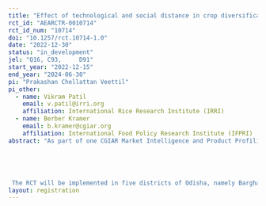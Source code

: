 ```yaml
---
title: "Effect of technological and social distance in crop diversification and variety adoption"
rct_id: "AEARCTR-0010714"
rct_id_num: "10714"
doi: "10.1257/rct.10714-1.0"
date: "2022-12-30"
status: "in_development"
jel: "Q16, C93, 	D91"
start_year: "2022-12-15"
end_year: "2024-06-30"
pi: "Prakashan Chellattan Veettil"
pi_other:
  - name: Vikram Patil
    email: v.patil@irri.org
    affiliation: International Rice Research Institute (IRRI)
  - name: Berber Kramer
    email: b.kramer@cgiar.org
    affiliation: International Food Policy Research Institute (IFPRI)
abstract: "As part of one CGIAR Market Intelligence and Product Profiling Initiative, the study focusses on providing behavioral intelligence to farmers for promoting new products, influence farmers for variety replacement and product substitution.  The project examines whether seed trial pack, and mechanical sowing interventions change farmer's adoption of improved variety and diversify their crops. We additionally examine if the technological (TD) and social distances (SD) act as barriers for crop choices and diversification.  An RCT on diversification is planned during winter season in Odisha, India for groundnut and green-gram. Green gram variety of Virat and Shikha; and Kaderi 66 and Dharni for groundnut will be used. The sample size for the trial packs will be 400 in case of green gram and 200 for groundnut. 0.5 acres of land size will be covered under the trial packs. The seed rate for green-gram is 10kg/acre and for groundnut is 75kg/acre. 


 The RCT will be implemented in five districts of Odisha, namely Barghar, Kalahandi, Mayurbhanj, Puri, and Ganjam."
layout: registration
---
```


